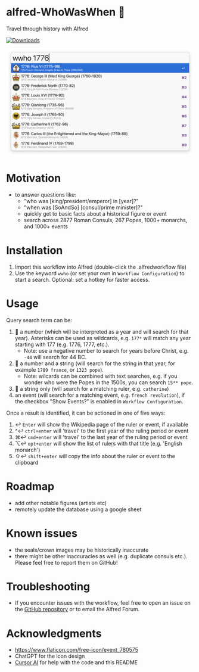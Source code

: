 # alfred-WhoWasWhen 👑

Travel through history with Alfred

<a href="https://github.com/giovannicoppola/alfred-whowaswhen/releases/latest/">
<img alt="Downloads"
src="https://img.shields.io/github/downloads/giovannicoppola/alfred-whowaswhen/total?color=purple&label=Downloads"><br/>
</a>

![](screenshot.png)

# Motivation

- to answer questions like:
  - "who was [king/president/emperor] in [year]?"
  - "when was [SoAndSo] [consul/prime minister]?"
  - quickly get to basic facts about a historical figure or event
  - search across 2877 Roman Consuls, 267 Popes, 1000+ monarchs, and 1000+ events

# Installation

1. Import this workflow into Alfred (double-click the .alfredworkflow file)
2. Use the keyword `wwho` (or set your own in `Workflow Configuration`) to start a search.
   Optional: set a hotkey for faster access.

# Usage

Query search term can be:

1. 📆 a number (which will be interpreted as a year and will search for that year). Asterisks can be used as wildcards, e.g. `177*` will match any year starting with 177 (e.g. 1776, 1777, etc.).
   - Note: use a negative number to search for years before Christ, e.g. `-44` will search for 44 BC.
2. 📍 a number and a string (will search for the string in that year, for example `1789 france`, or `1323 pope`).
   - Note: wilcards can be combined with text searches, e.g. if you wonder who were the Popes in the 1500s, you can search `15** pope`.
3. 🫅 a string only (will search for a matching ruler, e.g. `catherine`)
4. an event (will search for a matching event, e.g. `french revolution`), if the checkbox "Show Events?" is enabled in `Workflow Configuration`.

Once a result is identified, it can be actioned in one of five ways:

1. ↩️ `Enter` will show the Wikipedia page of the ruler or event, if available
2. ^️️↩️ `ctrl+enter` will 'travel' to the first year of the ruling period or event
3. ⌘↩️ `cmd+enter` will 'travel' to the last year of the ruling period or event
4. ⌥↩️ `opt+enter` will show the list of rulers with that title (e.g. 'English monarch')
5. ⇧↩️ `shift+enter` will copy the info about the ruler or event to the clipboard

# Roadmap

- add other notable figures (artists etc)
- remotely update the database using a google sheet

# Known issues

- the seals/crown images may be historically inaccurate
- there might be other inaccuracies as well (e.g. duplicate consuls etc.). Please feel free to report them on GitHub!

# Troubleshooting

- If you encounter issues with the workflow, feel free to open an issue on the [GitHub repository](https://github.com/giovannicoppola/alfred-WhoWasWhen) or to email the Alfred Forum.

# Acknowledgments

- https://www.flaticon.com/free-icon/event_780575
- ChatGPT for the icon design
- [Cursor AI](https://cursor.com/) for help with the code and this README
